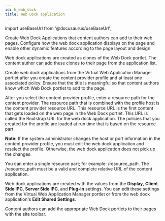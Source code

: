 ```yaml
---
id: h_wab_dock
title: Web Dock application
---
```

import useBaseUrl from '@docusaurus/useBaseUrl';



Create Web Dock Applications that content authors can add to their web pages. Configure how the web dock application displays on the page and enable other dynamic features according to the page layout and design.

Web dock applications are created as clones of the Web Dock portlet. The content author can add these clones to their page from the application list.

Create web dock applications from the Virtual Web Application Manager portlet after you create the content provider profile and at least one associated policy. Ensure that the title is meaningful so that content authors know which Web Dock portlet to add to the page.

After you select the content provider profile, enter a resource path for the content provider. The resource path that is combined with the profile host is the content provider resource URL. This resource URL is the first content that gets loaded on the web page in the Web Dock portlet. This URL is called the Bootstrap URL for the web dock application. The policies that you created for the profile are loaded at run time that is based on the resource part.

**Note:** If the system administrator changes the host or port information in the content provider profile, you must edit the web dock application and reselect the profile. Otherwise, the web dock application does not pick up the changes.

You can enter a single resource part; for example: /resource\_path. The /resource\_path must be a valid and complete relative URL of the content application.

Web dock applications are created with the values from the **Display**, **Client Side IPC**, **Server Side IPC**, and **Plug-in** settings. You can edit these settings from the Virtual Web Application Manager portlet or from the web dock application's **Edit Shared Settings**.

Content authors can add the appropriate Web Dock portlets to their pages with the site toolbar.

